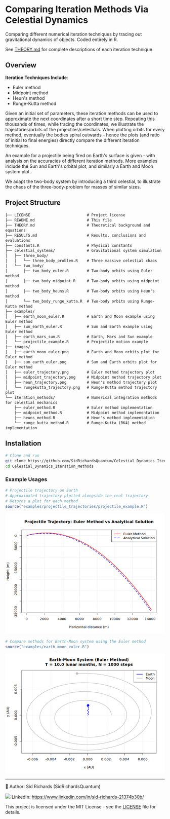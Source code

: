 # Comparing Iteration Methods Via Celestial Dynamics
Comparing different numerical iteration techniques by tracing out gravitational dynamics of objects.
Coded entirely in R.

See [THEORY.md](THEORY.md) for complete descriptions of each iteration technique.

## Overview

**Iteration Techniques Include**:
- Euler method
- Midpoint method
- Heun's method
- Runge-Kutta method

Given an initial set of parameters, these iteration methods can be used to approximate the next coordinates after a short time step.
Repeating this thousands of times, while tracing the coordinates, we illustrate the trajectories/orbits of the projectiles/celestials.
When plotting orbits for every method, eventually the bodies spiral outwards - hence the plots (and ratio of initial to final energies) directly compare the different iteration techniques.

An example for a projectile being fired on Earth's surface is given - with analysis on the accuracies of different iteration methods.
More examples include the Sun and Earth's orbital plot, and similarly a Earth and Moon system plot.

We adapt the two-body system by introducing a third celestial, to illustrate the chaos of the three-body-problem for masses of similar sizes.

## Project Structure

```
├── LICENSE                         # Project license
├── README.md                       # This file
├── THEORY.md                       # Theoretical background and equations
├── RESULTS.md                      # Results, conclusions and evaluations
├── constants.R                     # Physical constants
├── celestial_systems/              # Gravitational system simulation
│   ├── three_body/
│   │   └── three_body_problem.R    # Three massive celestial chaos
│   └── two_body/
│       ├── two_body_euler.R        # Two-body orbits using Euler method
│       ├── two_body_midpoint.R     # Two-body orbits using midpoint method
│       ├── two_body_heuns.R        # Two-body orbits using Heun's method
│       └── two_body_runge_kutta.R  # Two-body orbits using Runge-Kutta method
├── examples/
│   ├── earth_moon_euler.R          # Earth and Moon example using Euler method
│   ├── sun_earth_euler.R           # Sun and Earth example using Euler method
│   ├── earth_mars_sun.R            # Earth, Mars and Sun example
│   └── projectile_example.R        # Projectile motion example
├── images/
│   ├── earth_moon_euler.png        # Earth and Moon orbits plot for Euler method
│   ├── sun_earth_euler.png         # Sun and Earth orbits plot for Euler method
│   ├── euler_trajectory.png        # Euler method trajectory plot
│   ├── midpoint_trajectory.png     # Midpoint method trajectory plot
│   ├── heun_trajectory.png         # Heun's method trajectory plot
│   └── rungekutta_trajectory.png   # Runge-Kutta method trajectory plot
└── iteration_methods/              # Numerical integration methods for celestial mechanics
    ├── euler_method.R              # Euler method implementation
    ├── midpoint_method.R           # Midpoint method implementation
    ├── heuns_method.R              # Heun's method implementation
    └── runge_kutta_method.R        # Runge-Kutta (RK4) method implementation
```

## Installation

```bash
# Clone and run
git clone https://github.com/SidRichardsQuantum/Celestial_Dynamics_Iteration_Methods.git
cd Celestial_Dynamics_Iteration_Methods
```

### Example Usages

```r
# Projectile trajectory on Earth
# Approximated trajectory plotted alongside the real trajectory
# Returns a plot for each method
source("examples/projectile_trajectories/projectile_example.R")
```
![Euler Method Trajectory](images/euler_trajectory.png)

```r
# Compare methods for Earth-Moon system using the Euler method
source("examples/earth_moon_euler.R")
```
![Earth and Moon](images/earth_moon_euler.png)

---

📘 Author: Sid Richards (SidRichardsQuantum)

<img src="https://cdn.jsdelivr.net/gh/devicons/devicon/icons/linkedin/linkedin-original.svg" width="20" /> LinkedIn: https://www.linkedin.com/in/sid-richards-21374b30b/

This project is licensed under the MIT License - see the [LICENSE](LICENSE) file for details.
